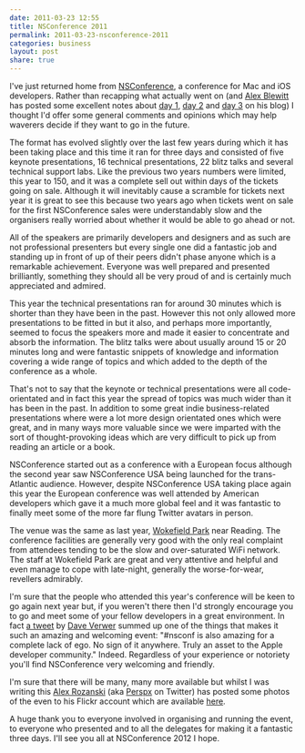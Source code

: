 ```yaml
---
date: 2011-03-23 12:55
title: NSConference 2011
permalink: 2011-03-23-nsconference-2011
categories: business
layout: post
share: true
---
```


I've just returned home from [NSConference](http://ideveloper.tv/nsconference/), a conference for Mac and iOS developers. Rather than recapping what actually went on (and [Alex Blewitt](http://alblue.bandlem.com/) has posted some excellent notes about [day 1](http://alblue.bandlem.com/2011/03/nsconference-2011-day-1.html), [day 2](http://alblue.bandlem.com/2011/03/nsconference-2011-day-2.html) and [day 3](http://alblue.bandlem.com/2011/03/nsconference-2011-day-3.html) on his blog) I thought I'd offer some general comments and opinions which may help waverers decide if they want to go in the future.

The format has evolved slightly over the last few years during which it has been taking place and this time it ran for three days and consisted of five keynote presentations, 16 technical presentations, 22 blitz talks and several technical support labs. Like the previous two years numbers were limited, this year to 150, and it was a complete sell out within days of the tickets going on sale. Although it will inevitably cause a scramble for tickets next year it is great to see this because two years ago when tickets went on sale for the first NSConference sales were understandably slow and the organisers really worried about whether it would be able to go ahead or not.

All of the speakers are primarily developers and designers and as such are not professional presenters but every single one did a fantastic job and standing up in front of up of their peers didn't phase anyone which is a remarkable achievement. Everyone was well prepared and presented brilliantly, something they should all be very proud of and is certainly much appreciated and admired.

This year the technical presentations ran for around 30 minutes which is shorter than they have been in the past. However this not only allowed more presentations to be fitted in but it also, and perhaps more importantly, seemed to focus the speakers more and made it easier to concentrate and absorb the information. The blitz talks were about usually around 15 or 20 minutes long and were fantastic snippets of knowledge and information covering a wide range of topics and which added to the depth of the conference as a whole.

That's not to say that the keynote or technical presentations were all code-orientated and in fact this year the spread of topics was much wider than it has been in the past. In addition to some great indie business-related presentations where were a lot more design orientated ones which were great, and in many ways more valuable since we were imparted with the sort of thought-provoking ideas which are very difficult to pick up from reading an article or a book.

NSConference started out as a conference with a European focus although the second year saw NSConference USA being launched for the trans-Atlantic audience. However, despite NSConference USA taking place again this year the European conference was well attended by American developers which gave it a much more global feel and it was fantastic to finally meet some of the more far flung Twitter avatars in person.

The venue was the same as last year, [Wokefield Park](http://www.devere.co.uk/our-locations/wokefield-park.html) near Reading. The conference facilities are generally very good with the only real complaint from attendees tending to be the slow and over-saturated WiFi network. The staff at Wokefield Park are great and very attentive and helpful and even manage to cope with late-night, generally the worse-for-wear, revellers admirably.

I'm sure that the people who attended this year's conference will be keen to go again next year but, if you weren't there then I'd strongly encourage you to go and meet some of your fellow developers in a great environment. In fact [a tweet](http://twitter.com/daveverwer/status/50669431466102784) by [Dave Verwer](http://twitter.com/daveverwer) summed up one of the things that makes it such an amazing and welcoming event: "#nsconf is also amazing for a complete lack of ego. No sign of it anywhere. Truly an asset to the Apple developer community." Indeed. Regardless of your experience or notoriety you'll find NSConference very welcoming and friendly.

I'm sure that there will be many, many more available but whilst I was writing this [Alex Rozanski](http://perspx.com) (aka [Perspx](http://twitter.com/Perspx) on Twitter) has posted some photos of the even to his Flickr account which are available [here](http://www.flickr.com/photos/perspx/sets/72157626199068349/with/5553667429/).

A huge thank you to everyone involved in organising and running the event, to everyone who presented and to all the delegates for making it a fantastic three days. I'll see you all at NSConference 2012 I hope.
